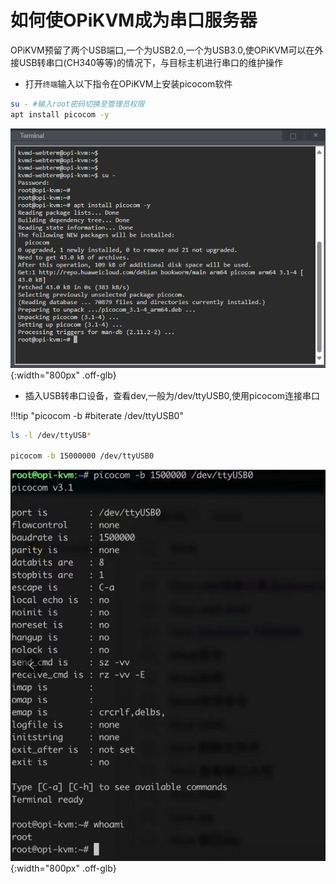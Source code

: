 # 如何使OPiKVM成为串口服务器

OPiKVM预留了两个USB端口,一个为USB2.0,一个为USB3.0,使OPiKVM可以在外接USB转串口(CH340等等)的情况下，与目标主机进行串口的维护操作

* 打开`终端`输入以下指令在OPiKVM上安装picocom软件

```bash
su - #输入root密码切换至管理员权限
apt install picocom -y
```

![serail](img/serial/serial.jpg){:width="800px" .off-glb}

* 插入USB转串口设备，查看dev,一般为/dev/ttyUSB0,使用picocom连接串口

!!!tip "picocom -b #biterate /dev/ttyUSB0"

```bash
ls -l /dev/ttyUSB*

picocom -b 15000000 /dev/ttyUSB0
```

![serail](img/serial/serial1.jpg){:width="800px" .off-glb}
